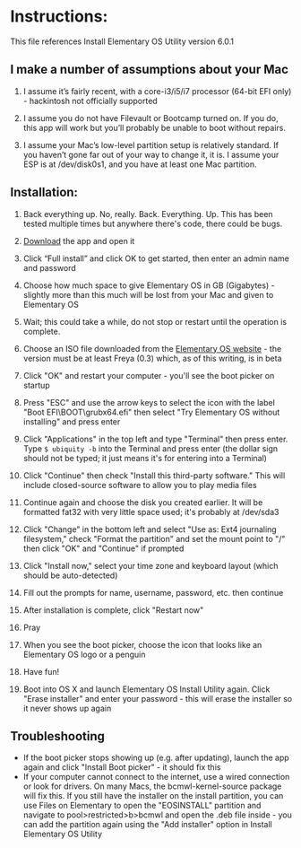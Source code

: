 # Instructions:
This file references Install Elementary OS Utility version 6.0.1
## I make a number of assumptions about your Mac

1.  I assume it’s fairly recent, with a core-i3/i5/i7 processor (64-bit EFI only) - hackintosh not officially supported

2.  I assume you do not have Filevault or Bootcamp turned on. If you do, this app will work but you’ll probably be unable to boot without repairs.

3.  I assume your Mac’s low-level partition setup is relatively standard. If you haven’t gone far out of your way to change it, it is. I assume your ESP is at /dev/disk0s1, and you have at least one Mac partition.

## Installation:

1. Back everything up. No, really. Back. Everything. Up. This has been tested multiple times but anywhere there's code, there could be bugs.
2. [Download](http://cl.ly/3Y022Q1b3E2m/download/Elementary%20OS%20Install%20utility.app.zip) the app and open it

3.  Click “Full install” and click OK to get started, then enter an admin name and password

4.  Choose how much space to give Elementary OS in GB (Gigabytes) - slightly more than this much will be lost from your Mac and given to Elementary OS
5.  Wait; this could take a while, do not stop or restart until the operation is complete.
6.  Choose an ISO file downloaded from the [Elementary OS website](http://elementaryos.org) - the version must be at least Freya (0.3) which, as of this writing, is in beta
7.  Click "OK" and restart your computer - you'll see the boot picker on startup
8.  Press "ESC" and use the arrow keys to select the icon with the label "Boot EFI\BOOT\grubx64.efi" then select "Try Elementary OS without installing" and press enter
9.  Click "Applications" in the top left and type "Terminal" then press enter. Type `$ ubiquity -b` into the Terminal and press enter (the dollar sign should not be typed; it just means it's for entering into a Terminal)
10.  Click "Continue" then check "Install this third-party software." This will include closed-source software to allow you to play media files
11.  Continue again and choose the disk you created earlier. It will be formatted fat32 with very little space used; it's probably at /dev/sda3
12.  Click "Change" in the bottom left and select "Use as: Ext4 journaling filesystem," check "Format the partition" and set the mount point to "/" then click "OK" and "Continue" if prompted
13.  Click "Install now," select your time zone and keyboard layout (which should be auto-detected)
14.  Fill out the prompts for name, username, password, etc. then continue
15.  After installation is complete, click "Restart now"
16.  Pray
17.  When you see the boot picker, choose the icon that looks like an Elementary OS logo or a penguin
18.  Have fun!
19.  Boot into OS X and launch Elementary OS Install Utility again. Click "Erase installer" and enter your password - this will erase the installer so it never shows up again

## Troubleshooting
- If the boot picker stops showing up (e.g. after updating), launch the app again and click "Install Boot picker" - it should fix this
- If your computer cannot connect to the internet, use a wired connection or look for drivers. On many Macs, the bcmwl-kernel-source package will fix this. If you still have the installer on the install partition, you can use Files on Elementary to open the "EOSINSTALL" partition and navigate to pool>restricted>b>bcmwl and open the .deb file inside - you can add the partition again using the "Add installer" option in Install Elementary OS Utility